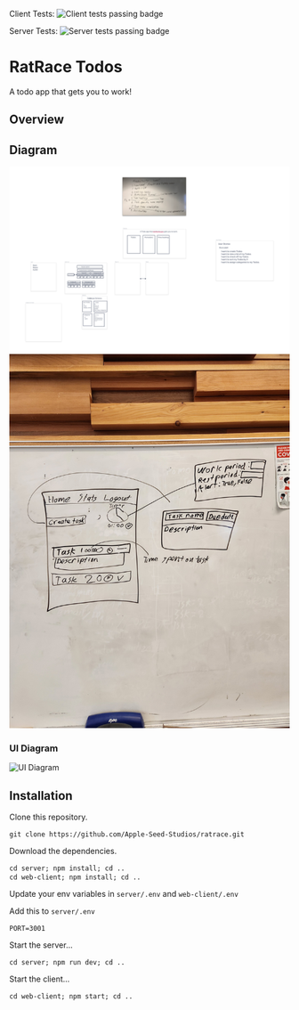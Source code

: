 
Client Tests: ![Client tests passing badge](https://github.com/Apple-Seed-Studios/ratrace/actions/workflows/client.web.yml/badge.svg)

Server Tests: ![Server tests passing badge](https://github.com/Apple-Seed-Studios/ratrace/actions/workflows/server.node.yml/badge.svg)

# RatRace Todos

A todo app that gets you to work!

## Overview

## Diagram

![diagram](docs/images/whiteboard.png)
![wireframe](docs/images/wireframe.jpg)


### UI Diagram

![UI Diagram](https://share.balsamiq.com/c/dw9XRTqxQKZSETtBVrWKGJ.png)

## Installation

Clone this repository.

    git clone https://github.com/Apple-Seed-Studios/ratrace.git

Download the dependencies.

    cd server; npm install; cd ..
    cd web-client; npm install; cd ..

Update your env variables in `server/.env` and `web-client/.env`

Add this to `server/.env`

    PORT=3001

Start the server...

    cd server; npm run dev; cd ..

Start the client...

    cd web-client; npm start; cd ..
